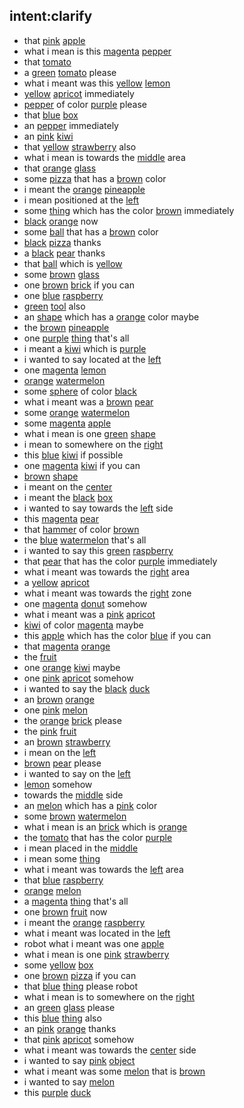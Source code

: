 ## intent:clarify
- that [pink](object_color) [apple](object_name)
- what i mean is this [magenta](object_color) [pepper](object_name)
- that [tomato](object_name)
- a [green](object_color) [tomato](object_name) please
- what i meant was this [yellow](object_color) [lemon](object_name)
- [yellow](object_color) [apricot](object_name) immediately
- [pepper](object_name) of color [purple](object_color) please
- that [blue](object_color) [box](object_name)
- an [pepper](object_name) immediately
- an [pink](object_color) [kiwi](object_name)
- that [yellow](object_color) [strawberry](object_name) also
- what i mean is towards the [middle](placement) area
- that [orange](object_color) [glass](object_name)
- some [pizza](object_name) that has a [brown](object_color) color
- i meant the [orange](object_color) [pineapple](object_name)
- i mean positioned at the [left](placement)
- some [thing](object_name) which has the color [brown](object_color) immediately
- [black](object_color) [orange](object_name) now
- some [ball](object_name) that has a [brown](object_color) color
- [black](object_color) [pizza](object_name) thanks
- a [black](object_color) [pear](object_name) thanks
- that [ball](object_name) which is [yellow](object_color)
- some [brown](object_color) [glass](object_name)
- one [brown](object_color) [brick](object_name) if you can
- one [blue](object_color) [raspberry](object_name)
- [green](object_color) [tool](object_name) also
- an [shape](object_name) which has a [orange](object_color) color maybe
- the [brown](object_color) [pineapple](object_name)
- one [purple](object_color) [thing](object_name) that's all
- i meant a [kiwi](object_name) which is [purple](object_color)
- i wanted to say located at the [left](placement)
- one [magenta](object_color) [lemon](object_name)
- [orange](object_color) [watermelon](object_name)
- some [sphere](object_name) of color [black](object_color)
- what i meant was a [brown](object_color) [pear](object_name)
- some [orange](object_color) [watermelon](object_name)
- some [magenta](object_color) [apple](object_name)
- what i mean is one [green](object_color) [shape](object_name)
- i mean to somewhere on the [right](placement)
- this [blue](object_color) [kiwi](object_name) if possible
- one [magenta](object_color) [kiwi](object_name) if you can
- [brown](object_color) [shape](object_name)
- i meant on the [center](placement)
- i meant the [black](object_color) [box](object_name)
- i wanted to say towards the [left](placement) side
- this [magenta](object_color) [pear](object_name)
- that [hammer](object_name) of color [brown](object_color)
- the [blue](object_color) [watermelon](object_name) that's all
- i wanted to say this [green](object_color) [raspberry](object_name)
- that [pear](object_name) that has the color [purple](object_color) immediately
- what i meant was towards the [right](placement) area
- a [yellow](object_color) [apricot](object_name)
- what i meant was towards the [right](placement) zone
- one [magenta](object_color) [donut](object_name) somehow
- what i meant was a [pink](object_color) [apricot](object_name)
- [kiwi](object_name) of color [magenta](object_color) maybe
- this [apple](object_name) which has the color [blue](object_color) if you can
- that [magenta](object_color) [orange](object_name)
- the [fruit](object_name)
- one [orange](object_color) [kiwi](object_name) maybe
- one [pink](object_color) [apricot](object_name) somehow
- i wanted to say the [black](object_color) [duck](object_name)
- an [brown](object_color) [orange](object_name)
- one [pink](object_color) [melon](object_name)
- the [orange](object_color) [brick](object_name) please
- the [pink](object_color) [fruit](object_name)
- an [brown](object_color) [strawberry](object_name)
- i mean on the [left](placement)
- [brown](object_color) [pear](object_name) please
- i wanted to say on the [left](placement)
- [lemon](object_name) somehow
- towards the [middle](placement) side
- an [melon](object_name) which has a [pink](object_color) color
- some [brown](object_color) [watermelon](object_name)
- what i mean is an [brick](object_name) which is [orange](object_color)
- the [tomato](object_name) that has the color [purple](object_color)
- i mean placed in the [middle](placement)
- i mean some [thing](object_name)
- what i meant was towards the [left](placement) area
- that [blue](object_color) [raspberry](object_name)
- [orange](object_color) [melon](object_name)
- a [magenta](object_color) [thing](object_name) that's all
- one [brown](object_color) [fruit](object_name) now
- i meant the [orange](object_color) [raspberry](object_name)
- what i meant was located in the [left](placement)
- robot what i meant was one [apple](object_name)
- what i mean is one [pink](object_color) [strawberry](object_name)
- some [yellow](object_color) [box](object_name)
- one [brown](object_color) [pizza](object_name) if you can
- that [blue](object_color) [thing](object_name) please robot
- what i mean is to somewhere on the [right](placement)
- an [green](object_color) [glass](object_name) please
- this [blue](object_color) [thing](object_name) also
- an [pink](object_color) [orange](object_name) thanks
- that [pink](object_color) [apricot](object_name) somehow
- what i meant was towards the [center](placement) side
- i wanted to say [pink](object_color) [object](object_name)
- what i meant was some [melon](object_name) that is [brown](object_color)
- i wanted to say [melon](object_name)
- this [purple](object_color) [duck](object_name)

